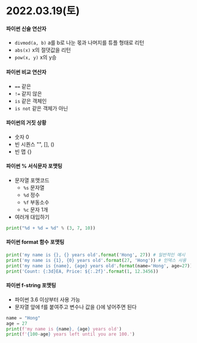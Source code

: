 # 2022.03.19(토)

#### 파이썬 신술 연산자
+ `divmod(a, b)` a를 b로 나눈 몫과 나머지를 튜플 형태로 리턴
+ `abs(x)` x의 절댓값을 리턴
+ `pow(x, y)` x의 y승

#### 파이썬 비교 연산자
+ `==` 같은
+ `!=` 같지 않은
+ `is` 같은 객체인
+ `is not` 같은 객체가 아닌

#### 파이썬의 거짓 상황
+ 숫자 0
+ 빈 시퀀스 "", [], ()
+ 빈 맵 {}

#### 파이썬 % 서식문자 포맷팅
+ 문자열 포맷코드
    - `%s` 문자열
    - `%d` 정수
    - `%f` 부동소수
    - `%c` 문자 1개
+ 여러개 대입하기
```python
print("%d + %d = %d" % (3, 7, 10))
```

#### 파이썬 format 함수 포맷팅
```python
print('my name is {}, {} years old'.format('Hong', 27)) # 일반적인 예시
print('my name is {1}, {0} years old'.format(27, 'Hong')) # 인덱스 사용
print('my name is {name}, {age} years old'.format(name='Hong', age=27)) # key 사용
print('Count: {:3d}EA, Price: ${:.2f}'.format(1, 12.3456))
```

#### 파이썬 f-string 포맷팅
+ 파이썬 3.6 이상부터 사용 가능
+ 문자열 앞에 f를 붙여주고 변수나 값을 {}에 넣어주면 된다
```python
name = "Hong"
age = 27
print(f'my name is {name}, {age} years old')
print(f'{100-age} years left until you are 100.')
```